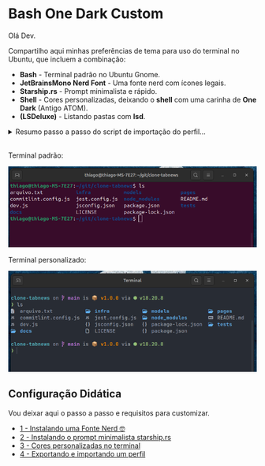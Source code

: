 # Bash One Dark Custom

Olá Dev.

Compartilho aqui minhas preferências de tema para uso do terminal no Ubuntu, que incluem a combinação:

- **Bash** - Terminal padrão no Ubuntu Gnome.
- **JetBrainsMono Nerd Font** - Uma fonte nerd com ícones legais.
- **Starship.rs** - Prompt minimalista e rápido.
- **Shell** - Cores personalizadas, deixando o **shell** com uma carinha de **One Dark** (Antigo ATOM).
- **(LSDeluxe)** - Listando pastas com **lsd**.

<details>
<summary>Resumo passo a passo do script de importação do perfil...</summary>

```bash
#!/bin/bash

# Passo 1: Gera um UUID único e guarda em uma variável.
echo "Gerando um UUID único..."
UUID=$(uuidgen)
echo "UUID gerado: $UUID"
echo

# Passo 2: Importa o novo perfil usando o UUID gerado.
# Substitua 'one_dark_profile.dconf' pelo caminho do seu arquivo de configuração de perfil.
echo "Importando o perfil para o UUID $UUID..."
dconf load /org/gnome/terminal/legacy/profiles:/:$UUID/ < "profiles/one_dark_profile.dconf"
if [ $? -eq 0 ]; then
  echo "Perfil importado com sucesso!"
else
  echo "Erro ao importar o perfil. Verifique o arquivo one_dark_profile.dconf."
  exit 1
fi
echo

# Passo 3: Adiciona o UUID à lista de perfis.
echo "Obtendo a lista atual de perfis..."
CURRENT_LIST=$(dconf read /org/gnome/terminal/legacy/profiles:/list)
if [ -z "$CURRENT_LIST" ]; then
  # Se a lista estiver vazia, cria uma nova com o UUID.
  NEW_LIST="['$UUID']"
else
  # Adiciona o novo UUID à lista existente.
  NEW_LIST=$(echo $CURRENT_LIST | sed "s/]/, '$UUID']/")
fi
echo

echo "Atualizando a lista de perfis com o novo UUID..."
dconf write /org/gnome/terminal/legacy/profiles:/list "$NEW_LIST"
if [ $? -eq 0 ]; then
  echo "Lista de perfis atualizada: $NEW_LIST"
else
  echo "Erro ao atualizar a lista de perfis."
  exit 1
fi
echo

# Passo 4: Define o novo UUID como perfil padrão.
echo "Definindo o UUID $UUID como perfil padrão..."
dconf write /org/gnome/terminal/legacy/profiles:/default "'$UUID'"
if [ $? -eq 0 ]; then
  echo "Perfil $UUID definido como padrão com sucesso!"
else
  echo "Erro ao definir o perfil padrão."
  exit 1
fi
echo

echo "Processo concluído! Reinicie o GNOME Terminal para aplicar as alterações."
```

</details>
<br>

Terminal padrão:

![Terminal Padrão](docs/img/gnome-bash-terminal-before.png)

Terminal personalizado:

![Terminal Personalizado](docs/img/gnome-bash-terminal-after.png)

## Configuração Didática

Vou deixar aqui o passo a passo e requisitos para customizar.

- [1 - Instalando uma Fonte Nerd 🤓](docs/instalando-a-fonte-jetbrains-nerd-font.md)
- [2 - Instalando o prompt minimalista starship.rs](docs/instalando-o-starship.md)
- [3 - Cores personalizadas no terminal](docs/cores-personalizadas-no-terminal.md)
- [4 - Exportando e importando um perfil](docs/exportando-e-importando-um-perfil.md)
